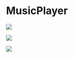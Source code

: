 # MusicPlayer
<p align="left">
<img src="https://github.com/MSagGik/MusicPlayer/assets/108148690/dac4d8de-9325-4fe4-9eb7-f5e04503924d"/>
</p>
<p align="left">
<img src="https://github.com/MSagGik/MusicPlayer/assets/108148690/0a435a0c-779a-4dd1-b800-daf59305b457"/>
</p>
<p align="left">
<img src="https://github.com/MSagGik/MusicPlayer/assets/108148690/f3f5d0c5-2075-4309-a111-326cf16e5996"/>
</p>
